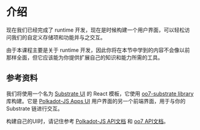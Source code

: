 # 介绍

现在我们已经完成了 runtime 开发，现在是时候构建一个用户界面，可以轻松访问我们的自定义存储项和功能并与之交互。

由于本课程主要是关于 runtime 开发，因此你将在本节中学到的内容不会像以前那样全面，但它应该能为你提供扩展自己的知识和能力所需的工具。

## 参考资料

我们将使用一个名为 [Substrate UI](https://github.com/paritytech/substrate-ui) 的 React 模板，它使用 [oo7-substrate library](https://github.com/paritytech/oo7/tree/master/packages/oo7-substrate) 库构建。它是 [Polkadot-JS Apps UI](https://github.com/polkadot-js/apps) 用户界面的另一个前端界面，用于与你的 Substrate 链进行交互。

构建自己的UI时，请记住参考 [Polkadot-JS API文档](https://polkadot.js.org/api/) 和 [oo7 API文档](https://paritytech.github.io/oo7/)。
